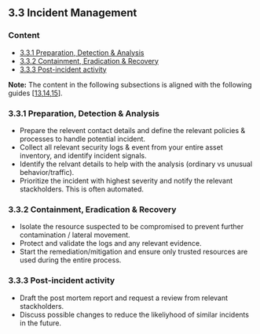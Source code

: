 ## 3.3 Incident Management

### Content 

* [3.3.1 Preparation, Detection & Analysis](#331-preparation-detection--analysis)
* [3.3.2 Containment, Eradication & Recovery](#332-containment-eradication--recovery)
* [3.3.3 Post-incident activity](#333-post-incident-activity)

**Note:** The content in the following subsections is aligned with the following guides [[13](../references.md#313-nist-sp-800-61r2),[14](../references.md#314-cisa-ivrp),[15](../references.md#315-iso27035)].

### 3.3.1 Preparation, Detection & Analysis
* Prepare the relevent contact details and define the relevant policies & processes to handle potential incident.
* Collect all relevant security logs & event from your entire asset inventory, and identify incident signals.
* Identify the relvant details to help with the analysis (ordinary vs unusual behavior/traffic).
* Prioritize the incident with highest severity and notify the relevant stackholders. This is often automated.

### 3.3.2 Containment, Eradication & Recovery
* Isolate the resource suspected to be compromised to prevent further contamination / lateral movement.
* Protect and validate the logs and any relevant evidence.
* Start the remediation/mitigation and ensure only trusted resources are used during the entire process.

### 3.3.3 Post-incident activity
* Draft the post mortem report and request a review from relevant stackholders.
* Discuss possible changes to reduce the likeliyhood of similar incidents in the future.

